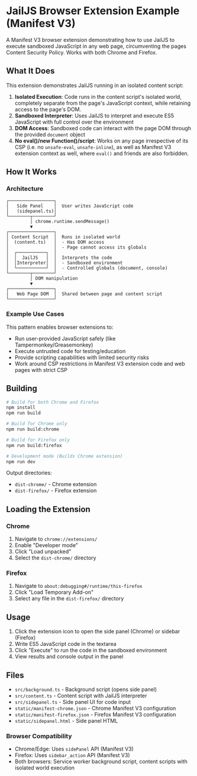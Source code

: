 # JailJS Browser Extension Example (Manifest V3)

A Manifest V3 browser extension demonstrating how to use JailJS to execute sandboxed JavaScript in any web page, circumventing the pages Content Security Policy. Works with both Chrome and Firefox.

## What It Does

This extension demonstrates JailJS running in an isolated content script:

1. **Isolated Execution**: Code runs in the content script's isolated world, completely separate from the page's JavaScript context, while retaining access to the page's DOM.
2. **Sandboxed Interpreter**: Uses JailJS to interpret and execute ES5 JavaScript with full control over the environment
3. **DOM Access**: Sandboxed code can interact with the page DOM through the provided `document` object
4. **No eval()/new Function()/script**: Works on any page irrespective of its CSP (i.e. no `unsafe-eval`, `unsafe-inline`), as well as Manifest V3 extension context as well, where `eval()` and friends are also forbidden.

## How It Works

### Architecture

```
┌─────────────────┐
│   Side Panel    │  User writes JavaScript code
│   (sidepanel.ts)│
└────────┬────────┘
         │ chrome.runtime.sendMessage()
         ▼
┌─────────────────┐
│ Content Script  │  Runs in isolated world
│  (content.ts)   │  - Has DOM access
│                 │  - Page cannot access its globals
│  ┌───────────┐  │
│  │  JailJS   │  │  Interprets the code
│  │Interpreter│  │  - Sandboxed environment
│  └───────────┘  │  - Controlled globals (document, console)
└────────┬────────┘
         │ DOM manipulation
         ▼
┌─────────────────┐
│   Web Page DOM  │  Shared between page and content script
└─────────────────┘
```

### Example Use Cases

This pattern enables browser extensions to:
- Run user-provided JavaScript safely (like Tampermonkey/Greasemonkey)
- Execute untrusted code for testing/education
- Provide scripting capabilities with limited security risks
- Work around CSP restrictions in Manifest V3 extension code and web pages with strict CSP

## Building

```bash
# Build for both Chrome and Firefox
npm install
npm run build

# Build for Chrome only
npm run build:chrome

# Build for Firefox only
npm run build:firefox

# Development mode (Builds Chrome extension)
npm run dev
```

Output directories:
- `dist-chrome/` - Chrome extension
- `dist-firefox/` - Firefox extension

## Loading the Extension

### Chrome
1. Navigate to `chrome://extensions/`
2. Enable "Developer mode"
3. Click "Load unpacked"
4. Select the `dist-chrome/` directory

### Firefox
1. Navigate to `about:debugging#/runtime/this-firefox`
2. Click "Load Temporary Add-on"
3. Select any file in the `dist-firefox/` directory

## Usage

1. Click the extension icon to open the side panel (Chrome) or sidebar (Firefox)
2. Write ES5 JavaScript code in the textarea
3. Click "Execute" to run the code in the sandboxed environment
4. View results and console output in the panel

## Files

- `src/background.ts` - Background script (opens side panel)
- `src/content.ts` - Content script with JailJS interpreter
- `src/sidepanel.ts` - Side panel UI for code input
- `static/manifest-chrome.json` - Chrome Manifest V3 configuration
- `static/manifest-firefox.json` - Firefox Manifest V3 configuration
- `static/sidepanel.html` - Side panel HTML

### Browser Compatibility

- Chrome/Edge: Uses `sidePanel` API (Manifest V3)
- Firefox: Uses `sidebar_action` API (Manifest V3)
- Both browsers: Service worker background script, content scripts with isolated world execution
